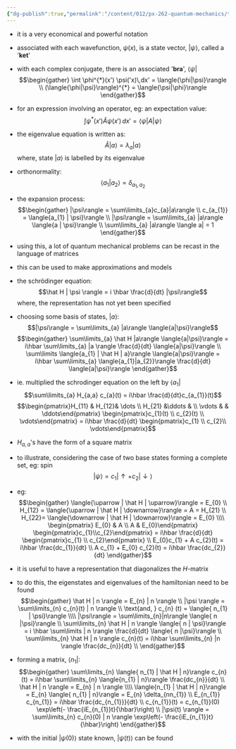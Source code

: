 ```yaml
---
{"dg-publish":true,"permalink":"/content/012/px-262-quantum-mechanics/term-2/m-basic-postulates-revisited/px-262-m3-dirac-notation/","noteIcon":"1","created":"2025-02-27T10:32:29.238+00:00","updated":"2025-03-06T10:09:03.021+00:00"}
---
```


- it is a very economical and powerful notation
- associated with each wavefunction, $\psi(x)$, is a state vector, $|\psi\rangle$, called a '**ket**'
- with each complex conjugate, there is an associated '**bra**', $\langle \psi|$
$$\begin{gather}
\int \phi^{*}(x') \psi('x)\,dx' = \langle{\phi|\psi}\rangle \\
 (\langle{\phi|\psi}\rangle)^{*} = \langle{\psi|\phi}\rangle
\end{gather}$$
- for an expression involving an operator, eg: an expectation value:
$$\int \psi^{*} (x') \hat A \psi(x') \, dx' = \langle{\psi | A | \psi}\rangle $$
- the eigenvalue equation is written as:
$$\hat A | a \rangle = \lambda_{a}| a \rangle$$
	where, state $|a\rangle$ is labelled by its eigenvalue

- orthonormality:
$$\langle{a_{1}|a_{2}\rangle}= \delta_{a_{1}, a_{2}}$$

- the expansion process:
$$\begin{gather}
|\psi\rangle = \sum\limits_{a}c_{a}|a\rangle \\
c_{a_{1}} = \langle{a_{1} | \psi}\rangle \\
|\psi\rangle = \sum\limits_{a} |a\rangle \langle{a | \psi}\rangle \\
\sum\limits_{a} |a\rangle \langle a| = 1
\end{gather}$$ 
- using this, a lot of quantum mechanical problems can be recast in the language of matrices
- this can be used to make approximations and models
- the schrödinger equation:
$$\hat H | \psi \rangle = i \hbar \frac{d}{dt} |\psi\rangle$$
	where, the representation has not yet been specified

- choosing some basis of states, $|a\rangle:$
$$|\psi\rangle = \sum\limits_{a} |a\rangle \langle{a|\psi}\rangle$$
$$\begin{gather}
\sum\limits_{a} \hat H |a\rangle \langle{a|\psi}\rangle = i\hbar \sum\limits_{a} |a \rangle \frac{d}{dt} \langle{a|\psi}\rangle \\ 
\sum\limits \langle{a_{1} | \hat H | a}\rangle \langle{a|\psi}\rangle = i\hbar \sum\limits_{a} \langle{a_{1}|a_{2}}\rangle \frac{d}{dt} \langle{a|\psi}\rangle
\end{gather}$$
- ie. multiplied the schrodinger equation on the left by $\langle a_{1}|$
$$\sum\limits_{a} H_{a,a} c_{a}(t) = i\hbar \frac{d}{dt}c_{a_{1}}(t)$$
$$\begin{pmatrix}H_{11} & H_{12}& \dots \\
H_{21} &\ddots & \\
\vdots & & \ddots\end{pmatrix}
\begin{pmatrix}c_{1}(t)  \\ c_{2}(t) \\ \vdots\end{pmatrix}
= i\hbar \frac{d}{dt} \begin{pmatrix}c_{1} \\ c_{2}\\ \vdots\end{pmatrix}$$
- $H_{a,a}$'s have the form of a square matrix
- to illustrate, considering the case of two base states forming a complete set, eg: spin
$$|\psi\rangle = c_{1}|\uparrow + c_{2}|\downarrow\rangle$$
- eg:
$$\begin{gather}
\langle{\uparrow | \hat H | \uparrow}\rangle = E_{0} \\
H_{12} = \langle{\uparrow | \hat H | \downarrow}\rangle = A = H_{21} \\
H_{22}= \langle{\downarrow | \hat H | \downarrow}\rangle = E_{0} \\\\
\begin{pmatrix} E_{0} & A \\ A & E_{0}\end{pmatrix} \begin{pmatrix}c_{1}\\c_{2}\end{pmatrix} = i\hbar \frac{d}{dt} \begin{pmatrix}c_{1} \\ c_{2}\end{pmatrix} \\
E_{0}c_{1} + A c_{2}(t) = i\hbar \frac{dc_{1}}{dt} \\
A c_{1} + E_{0} c_{2}(t) = i\hbar \frac{dc_{2}}{dt}
\end{gather}$$
- it is useful to have a representation that diagonalizes the $H$-matrix
- to do this, the eigenstates and eigenvalues of the hamiltonian need to be found
$$\begin{gather}
\hat H | n \rangle = E_{n} | n \rangle \\
|\psi \rangle = \sum\limits_{n} c_{n}(t) | n \rangle \\
\text{and, } c_{n} (t) = \langle{ n_{1} | \psi}\rangle \\\\
|\psi\rangle = \sum\limits_{n}|n\rangle \langle{ n |\psi}\rangle \\
\sum\limits_{n} \hat H | n \rangle \langle{ n | \psi}\rangle = i \hbar  \sum\limits | n \rangle \frac{d}{dt} \langle{ n |\psi}\rangle \\
\sum\limits_{n} \hat H | n \rangle c_{n}(t) = i\hbar \sum\limits_{n} |n \rangle \frac{dc_{n}}{dt} \\
\end{gather}$$
- forming a matrix, $\langle n_{1} |:$
$$\begin{gather}
\sum\limits_{n} \langle{ n_{1} | \hat H | n}\rangle c_{n} (t) = i\hbar \sum\limits_{n} \langle{n_{1} | n}\rangle \frac{dc_{n}}{dt} \\
\hat H | n \rangle = E_{n} | n \rangle \\\\
\langle{n_{1} | \hat H | n}\rangle = E_{n} \langle{ n_{1} | n}\rangle = E_{n} \delta_{nn_{1}}  \\
E_{n_{1}} c_{n_{1}} = i\hbar \frac{dc_{n_{1}}}{dt}  \\
c_{n_{1}}(t) = c_{n_{1}}(0) \exp\left(- \frac{iE_{n_{1}}t}{\hbar}\right) \\
|\psi(t) \rangle = \sum\limits_{n} c_{n}(0) | n \rangle  \exp\left(- \frac{iE_{n_{1}}t}{\hbar}\right)
\end{gather}$$
- with the initial $| \psi(0) \rangle$ state known, $|\psi(t)\rangle$ can be found

